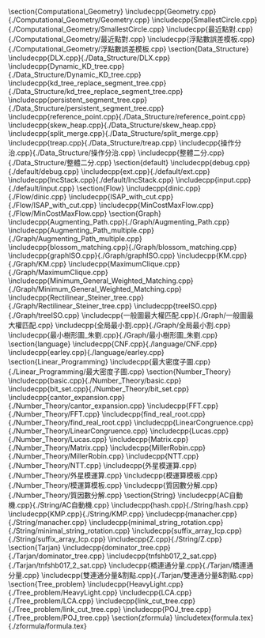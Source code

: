 \section{Computational\_Geometry}
  \includecpp{Geometry.cpp}{./Computational_Geometry/Geometry.cpp}
  \includecpp{SmallestCircle.cpp}{./Computational_Geometry/SmallestCircle.cpp}
  \includecpp{最近點對.cpp}{./Computational_Geometry/最近點對.cpp}
  \includecpp{浮點數誤差模板.cpp}{./Computational_Geometry/浮點數誤差模板.cpp}
\section{Data\_Structure}
  \includecpp{DLX.cpp}{./Data_Structure/DLX.cpp}
  \includecpp{Dynamic\_KD\_tree.cpp}{./Data_Structure/Dynamic_KD_tree.cpp}
  \includecpp{kd\_tree\_replace\_segment\_tree.cpp}{./Data_Structure/kd_tree_replace_segment_tree.cpp}
  \includecpp{persistent\_segment\_tree.cpp}{./Data_Structure/persistent_segment_tree.cpp}
  \includecpp{reference\_point.cpp}{./Data_Structure/reference_point.cpp}
  \includecpp{skew\_heap.cpp}{./Data_Structure/skew_heap.cpp}
  \includecpp{split\_merge.cpp}{./Data_Structure/split_merge.cpp}
  \includecpp{treap.cpp}{./Data_Structure/treap.cpp}
  \includecpp{操作分治.cpp}{./Data_Structure/操作分治.cpp}
  \includecpp{整體二分.cpp}{./Data_Structure/整體二分.cpp}
\section{default}
  \includecpp{debug.cpp}{./default/debug.cpp}
  \includecpp{ext.cpp}{./default/ext.cpp}
  \includecpp{IncStack.cpp}{./default/IncStack.cpp}
  \includecpp{input.cpp}{./default/input.cpp}
\section{Flow}
  \includecpp{dinic.cpp}{./Flow/dinic.cpp}
  \includecpp{ISAP\_with\_cut.cpp}{./Flow/ISAP_with_cut.cpp}
  \includecpp{MinCostMaxFlow.cpp}{./Flow/MinCostMaxFlow.cpp}
\section{Graph}
  \includecpp{Augmenting\_Path.cpp}{./Graph/Augmenting_Path.cpp}
  \includecpp{Augmenting\_Path\_multiple.cpp}{./Graph/Augmenting_Path_multiple.cpp}
  \includecpp{blossom\_matching.cpp}{./Graph/blossom_matching.cpp}
  \includecpp{graphISO.cpp}{./Graph/graphISO.cpp}
  \includecpp{KM.cpp}{./Graph/KM.cpp}
  \includecpp{MaximumClique.cpp}{./Graph/MaximumClique.cpp}
  \includecpp{Minimum\_General\_Weighted\_Matching.cpp}{./Graph/Minimum_General_Weighted_Matching.cpp}
  \includecpp{Rectilinear\_Steiner\_tree.cpp}{./Graph/Rectilinear_Steiner_tree.cpp}
  \includecpp{treeISO.cpp}{./Graph/treeISO.cpp}
  \includecpp{一般圖最大權匹配.cpp}{./Graph/一般圖最大權匹配.cpp}
  \includecpp{全局最小割.cpp}{./Graph/全局最小割.cpp}
  \includecpp{最小樹形圖\_朱劉.cpp}{./Graph/最小樹形圖_朱劉.cpp}
\section{language}
  \includecpp{CNF.cpp}{./language/CNF.cpp}
  \includecpp{earley.cpp}{./language/earley.cpp}
\section{Linear\_Programming}
  \includecpp{最大密度子圖.cpp}{./Linear_Programming/最大密度子圖.cpp}
\section{Number\_Theory}
  \includecpp{basic.cpp}{./Number_Theory/basic.cpp}
  \includecpp{bit\_set.cpp}{./Number_Theory/bit_set.cpp}
  \includecpp{cantor\_expansion.cpp}{./Number_Theory/cantor_expansion.cpp}
  \includecpp{FFT.cpp}{./Number_Theory/FFT.cpp}
  \includecpp{find\_real\_root.cpp}{./Number_Theory/find_real_root.cpp}
  \includecpp{LinearCongruence.cpp}{./Number_Theory/LinearCongruence.cpp}
  \includecpp{Lucas.cpp}{./Number_Theory/Lucas.cpp}
  \includecpp{Matrix.cpp}{./Number_Theory/Matrix.cpp}
  \includecpp{MillerRobin.cpp}{./Number_Theory/MillerRobin.cpp}
  \includecpp{NTT.cpp}{./Number_Theory/NTT.cpp}
  \includecpp{外星模運算.cpp}{./Number_Theory/外星模運算.cpp}
  \includecpp{模運算模板.cpp}{./Number_Theory/模運算模板.cpp}
  \includecpp{質因數分解.cpp}{./Number_Theory/質因數分解.cpp}
\section{String}
  \includecpp{AC自動機.cpp}{./String/AC自動機.cpp}
  \includecpp{hash.cpp}{./String/hash.cpp}
  \includecpp{KMP.cpp}{./String/KMP.cpp}
  \includecpp{manacher.cpp}{./String/manacher.cpp}
  \includecpp{minimal\_string\_rotation.cpp}{./String/minimal_string_rotation.cpp}
  \includecpp{suffix\_array\_lcp.cpp}{./String/suffix_array_lcp.cpp}
  \includecpp{Z.cpp}{./String/Z.cpp}
\section{Tarjan}
  \includecpp{dominator\_tree.cpp}{./Tarjan/dominator_tree.cpp}
  \includecpp{tnfshb017\_2\_sat.cpp}{./Tarjan/tnfshb017_2_sat.cpp}
  \includecpp{橋連通分量.cpp}{./Tarjan/橋連通分量.cpp}
  \includecpp{雙連通分量\&割點.cpp}{./Tarjan/雙連通分量&割點.cpp}
\section{Tree\_problem}
  \includecpp{HeavyLight.cpp}{./Tree_problem/HeavyLight.cpp}
  \includecpp{LCA.cpp}{./Tree_problem/LCA.cpp}
  \includecpp{link\_cut\_tree.cpp}{./Tree_problem/link_cut_tree.cpp}
  \includecpp{POJ\_tree.cpp}{./Tree_problem/POJ_tree.cpp}
\section{zformula}
  \includetex{formula.tex}{./zformula/formula.tex}
